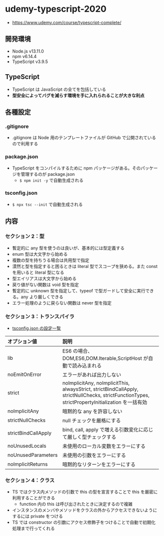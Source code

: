 # udemy-typescript-2020

- https://www.udemy.com/course/typescript-complete/

## 開発環境

- Node.js v13.11.0
- npm v6.14.4
- TypeScript v3.9.5

## TypeScript

- TypeScript は JavaScript の全てを包括している
- **型安全によってバグを減らす環境を手に入れられることが大きな利点**

## 各種設定

### .gitignore

- .gitignore は Node 用のテンプレートファイルが GitHub で公開されているので利用する

### package.json

- TypeScript をコンパイルするために npm パッケージがある。そのパッケージを管理するのが package.json
  - `$ npm init -y` で自動生成される

### tsconfig.json

- `$ npx tsc --init` で自動生成される

## 内容

### セクション 2：型

- 暫定的に any 型を使うのは良いが、基本的には型定義する
- enum 型は大文字から始める
- 複数の型を持ちうる場合は共用型で指定
- 漠然と型を指定すると困るときは literal 型でスコープを狭める。また const を用いると literal 型になる
- 型エイリアスは大文字から始める
- 戻り値がない関数は void 型を指定
- 暫定的に unknown 型を指定して、typeof で型ガードして安全に実行できる。any より厳しくできる
- エラー処理のように戻らない関数は never 型を指定

### セクション 3：トランスパイラ

- [tsconfig.json の設定一覧](https://www.typescriptlang.org/docs/handbook/compiler-options.html)

| オプション値        | 説明                                                                                                                                             |
| :------------------ | :----------------------------------------------------------------------------------------------------------------------------------------------- |
| lib                 | ES6 の場合、DOM,ES6,DOM.Iterable,ScriptHost が自動で読み込まれる                                                                                 |
| noEmitOnError       | エラーがあれば出力しない                                                                                                                         |
| strict              | noImplicitAny, noImplicitThis, alwaysStrict, strictBindCallApply, strictNullChecks, strictFunctionTypes, strictPropertyInitialization を一括有効 |
| noImplicitAny       | 暗黙的な any を許容しない                                                                                                                        |
| strictNullChecks    | null チェックを厳格にする                                                                                                                        |
| strictBindCallApply | bind, call, apply で増える引数変化に応じて厳しく型チェックする                                                                                   |
| noUnusedLocals      | 未使用のローカル変数をエラーにする                                                                                                               |
| noUnusedParameters  | 未使用の引数をエラーにする                                                                                                                       |
| noImplicitReturns   | 暗黙的なリターンをエラーにする                                                                                                                   |

### セクション 4：クラス

- TS ではクラス内メソッドの引数で this の型を宣言することで this を厳密に利用することができる
  - function 内の this は呼び出されたときに決定するので複雑
- インスタンスのメンバやメソッドをクラスの外からアクセスできないようにするには private をつける
- TS では constructor の引数にアクセス修飾子をつけることで自動で初期化処理まで行ってくれる
